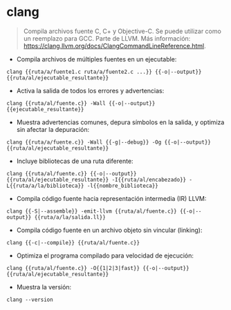 # clang

> Compila archivos fuente C, C+ y Objective-C. Se puede utilizar como un reemplazo para GCC.
> Parte de LLVM.
> Más información: <https://clang.llvm.org/docs/ClangCommandLineReference.html>.

- Compila archivos de múltiples fuentes en un ejecutable:

`clang {{ruta/a/fuente1.c ruta/a/fuente2.c ...}} {{-o|--output}} {{ruta/al/ejecutable_resultante}}`

- Activa la salida de todos los errores y advertencias:

`clang {{ruta/al/fuente.c}} -Wall {{-o|--output}} {{ejecutable_resultante}}`

- Muestra advertencias comunes, depura símbolos en la salida, y optimiza sin afectar la depuración:

`clang {{ruta/a/fuente.c}} -Wall {{-g|--debug}} -Og {{-o|--output}} {{ruta/al/ejecutable_resultante}}`

- Incluye bibliotecas de una ruta diferente:

`clang {{ruta/al/fuente.c}} {{-o|--output}} {{ruta/al/ejecutable_resultante}} -I{{ruta/al/encabezado}} -L{{ruta/a/la/biblioteca}} -l{{nombre_biblioteca}}`

- Compila código fuente hacia representación intermedia (IR) LLVM:

`clang {{-S|--assemble}} -emit-llvm {{ruta/al/fuente.c}} {{-o|--output}} {{ruta/a/la/salida.ll}}`

- Compila código fuente en un archivo objeto sin vincular (linking):

`clang {{-c|--compile}} {{ruta/al/fuente.c}}`

- Optimiza el programa compilado para velocidad de ejecución:

`clang {{ruta/al/fuente.c}} -O{{1|2|3|fast}} {{-o|--output}} {{ruta/al/ejecutable_resultante}}`

- Muestra la versión:

`clang --version`
